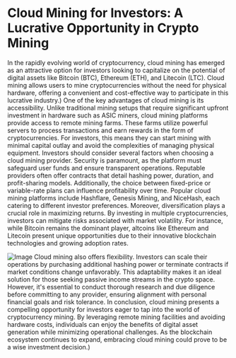 # Cloud Mining for Investors: A Lucrative Opportunity in Crypto Mining
In the rapidly evolving world of cryptocurrency, cloud mining has emerged as an attractive option for investors looking to capitalize on the potential of digital assets like Bitcoin (BTC), Ethereum (ETH), and Litecoin (LTC). Cloud mining allows users to mine cryptocurrencies without the need for physical hardware, offering a convenient and cost-effective way to participate in this lucrative industry.)
One of the key advantages of cloud mining is its accessibility. Unlike traditional mining setups that require significant upfront investment in hardware such as ASIC miners, cloud mining platforms provide access to remote mining farms. These farms utilize powerful servers to process transactions and earn rewards in the form of cryptocurrencies. For investors, this means they can start mining with minimal capital outlay and avoid the complexities of managing physical equipment.
Investors should consider several factors when choosing a cloud mining provider. Security is paramount, as the platform must safeguard user funds and ensure transparent operations. Reputable providers often offer contracts that detail hashing power, duration, and profit-sharing models. Additionally, the choice between fixed-price or variable-rate plans can influence profitability over time. Popular cloud mining platforms include Hashflare, Genesis Mining, and NiceHash, each catering to different investor preferences.
Moreover, diversification plays a crucial role in maximizing returns. By investing in multiple cryptocurrencies, investors can mitigate risks associated with market volatility. For instance, while Bitcoin remains the dominant player, altcoins like Ethereum and Litecoin present unique opportunities due to their innovative blockchain technologies and growing adoption rates.

![Image](https://github.com/user-attachments/assets/4a25d116-2220-4385-b08e-f287af8fcbc4)
Cloud mining also offers flexibility. Investors can scale their operations by purchasing additional hashing power or terminate contracts if market conditions change unfavorably. This adaptability makes it an ideal solution for those seeking passive income streams in the crypto space. However, it's essential to conduct thorough research and due diligence before committing to any provider, ensuring alignment with personal financial goals and risk tolerance.
In conclusion, cloud mining presents a compelling opportunity for investors eager to tap into the world of cryptocurrency mining. By leveraging remote mining facilities and avoiding hardware costs, individuals can enjoy the benefits of digital asset generation while minimizing operational challenges. As the blockchain ecosystem continues to expand, embracing cloud mining could prove to be a wise investment decision.)
